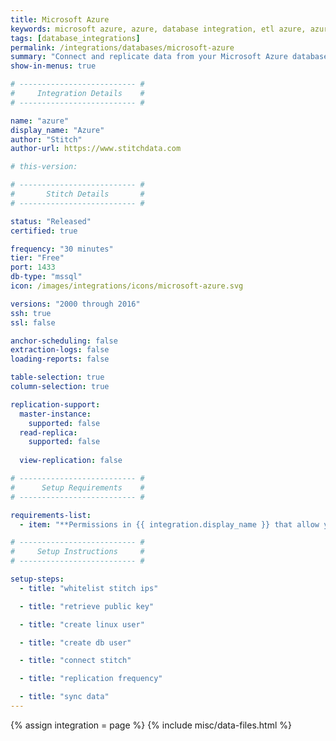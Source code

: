 ```yaml
---
title: Microsoft Azure
keywords: microsoft azure, azure, database integration, etl azure, azure etl
tags: [database_integrations]
permalink: /integrations/databases/microsoft-azure
summary: "Connect and replicate data from your Microsoft Azure database using Stitch's Azure integration."
show-in-menus: true

# -------------------------- #
#     Integration Details    #
# -------------------------- #

name: "azure"
display_name: "Azure"
author: "Stitch"
author-url: https://www.stitchdata.com

# this-version: 

# -------------------------- #
#       Stitch Details       #
# -------------------------- #

status: "Released"
certified: true

frequency: "30 minutes"
tier: "Free"
port: 1433
db-type: "mssql"
icon: /images/integrations/icons/microsoft-azure.svg

versions: "2000 through 2016"
ssh: true
ssl: false

anchor-scheduling: false
extraction-logs: false
loading-reports: false

table-selection: true
column-selection: true

replication-support:
  master-instance:
    supported: false
  read-replica:
    supported: false
    
  view-replication: false

# -------------------------- #
#      Setup Requirements    #
# -------------------------- #

requirements-list:
  - item: "**Permissions in {{ integration.display_name }} that allow you to create/manage users.** This is required to create the Stitch database user."

# -------------------------- #
#     Setup Instructions     #
# -------------------------- #

setup-steps:
  - title: "whitelist stitch ips"

  - title: "retrieve public key"

  - title: "create linux user"

  - title: "create db user"

  - title: "connect stitch"

  - title: "replication frequency"

  - title: "sync data"
---
```

{% assign integration = page %}
{% include misc/data-files.html %}
